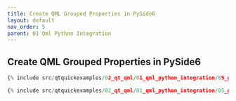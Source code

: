 ```yaml
---
title: Create QML Grouped Properties in PySide6
layout: default
nav_order: 5
parent: 01 Qml Python Integration
---
```


## Create QML Grouped Properties in PySide6

```python
{% include src/qtquickexamples/02_qt_qml/01_qml_python_integration/05_grouped_properties.py %}
```

```qml
{% include src/qtquickexamples/02_qt_qml/01_qml_python_integration/05_grouped_properties.qml %}
```